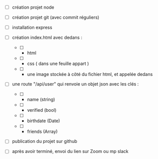 - [ ] création projet node

- [ ] création projet git (avec commit réguliers)

- [ ] installation express

- [ ]  création index.html avec dedans :
     - [ ]  - html
     - [ ]  - css ( dans une feuille appart )
     - [ ]  - une image stockée à côté du fichier html, et appelée dedans
    
- [ ]  une route "/api/user" qui renvoie un objet json avec les clés :
     - [ ]  - name (string)
     - [ ] - verified (bool)
     - [ ]  - birthdate (Date)
     - [ ]  - friends (Array)
    
- [ ] publication du projet sur github

- [ ] après avoir terminé, envoi du lien sur Zoom ou mp slack